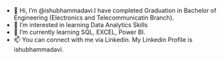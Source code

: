 - 👋 Hi, I’m @ishubhammadavi.I have completed Graduation in Bachelor of Engineering (Electronics and Telecommunicatin Branch).
- 👀 I’m interested in learning Data Analytics Skills
- 🌱 I’m currently learning SQL, EXCEL, Power BI.
- 📫 You can connect with me via Linkedin. My Linkedin Profile is ishubhammadavi.

<!---
ishubhammadavi/ishubhammadavi is a ✨ special ✨ repository because its `README.md` (this file) appears on your GitHub profile.
You can click the Preview link to take a look at your changes.
--->
